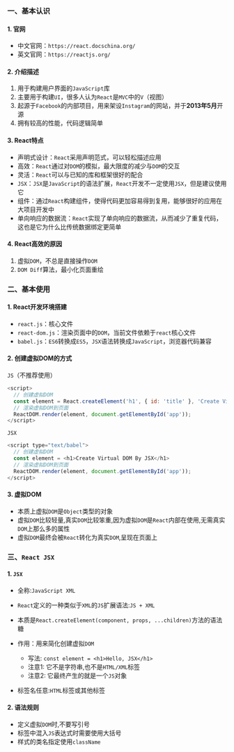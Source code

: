 ### 一、基本认识

#### 1. 官网

- 中文官网：`https://react.docschina.org/`
- 英文官网：`https://reactjs.org/`

#### 2. 介绍描述

1. 用于构建用户界面的`JavaScript`库
2. 主要用于构建`UI`，很多人认为`React`是`MVC`中的`V`（视图）
3. 起源于`Facebook`的内部项目，用来架设`Instagram`的网站，并于**2013年5月**开源
4. 拥有较高的性能，代码逻辑简单

#### 3. React特点

- 声明式设计：`React`采用声明范式，可以轻松描述应用
- 高效：`React`通过对`DOM`的模拟，最大限度的减少与`DOM`的交互
- 灵活：`React`可以与已知的库和框架很好的配合
- `JSX`：`JSX`是`JavaScript`的语法扩展，`React`开发不一定使用`JSX`，但是建议使用它
- 组件：通过`React`构建组件，使得代码更加容易得到复用，能够很好的应用在大项目开发中
- 单向响应的数据流：`React`实现了单向响应的数据流，从而减少了重复代码，这也是它为什么比传统数据绑定更简单

#### 4.  React高效的原因

1. 虚拟`DOM`，不总是直接操作`DOM`
2. `DOM Diff`算法，最小化页面重绘

### 二、基本使用

#### 1.  React开发环境搭建

- `react.js`：核心文件
- `react-dom.js`：渲染页面中的`DOM`，当前文件依赖于`react`核心文件
- `babel.js`：`ES6`转换成`ES5`，`JSX`语法转换成`JavaScript`，浏览器代码兼容

#### 2. 创建虚拟DOM的方式

`JS`（不推荐使用）

```javascript
<script>
  // 创建虚拟DOM
  const element = React.createElement('h1', { id: 'title' }, 'Create Virtual DOM By JS');
  // 渲染虚拟DOM到页面
  ReactDOM.render(element, document.getElementById('app'));
</script>
```

`JSX`

```javascript
<script type="text/babel">
  // 创建虚拟DOM
  const element = <h1>Create Virtual DOM By JSX</h1>
  // 渲染虚拟DOM到页面
  ReactDOM.render(element, document.getElementById('app'));
</script>
```

#### 3. 虚拟DOM

- 本质上虚拟`DOM`是`Object`类型的对象
- 虚拟`DOM`比较轻量,真实`DOM`比较笨重,因为虚拟`DOM`是`React`内部在使用,无需真实`DOM`上那么多的属性
- 虚拟`DOM`最终会被`React`转化为真实`DOM`,呈现在页面上

### 三、`React JSX`

#### 1. `JSX`

- 全称:`JavaScript XML`
- `React`定义的一种类似于`XML`的`JS`扩展语法:`JS + XML`
- 本质是`React.createElement(component, props, ...children)`方法的语法糖
- 作用：用来简化创建虚拟`DOM`
  - 写法: `const element = <h1>Hello, JSX</h1>`
  - 注意1: 它不是字符串,也不是`HTML/XML`标签
  - 注意2: 它最终产生的就是一个`JS`对象

- 标签名任意:`HTML`标签或其他标签

#### 2. 语法规则

- 定义虚拟`DOM`时,不要写引号
- 标签中混入`JS`表达式时需要使用大括号
- 样式的类名指定使用`className`